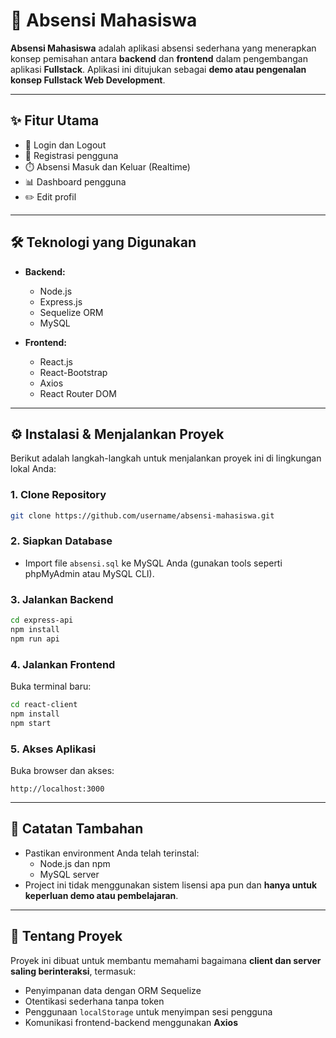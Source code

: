 # 📘 Absensi Mahasiswa

**Absensi Mahasiswa** adalah aplikasi absensi sederhana yang menerapkan konsep pemisahan antara **backend** dan **frontend** dalam pengembangan aplikasi **Fullstack**. Aplikasi ini ditujukan sebagai **demo atau pengenalan konsep Fullstack Web Development**.

---

## ✨ Fitur Utama

- 🔐 Login dan Logout
- 📝 Registrasi pengguna
- ⏱️ Absensi Masuk dan Keluar (Realtime)
- 📊 Dashboard pengguna
- ✏️ Edit profil

---

## 🛠️ Teknologi yang Digunakan

- **Backend:**
  - Node.js
  - Express.js
  - Sequelize ORM
  - MySQL

- **Frontend:**
  - React.js
  - React-Bootstrap
  - Axios
  - React Router DOM

---

## ⚙️ Instalasi & Menjalankan Proyek

Berikut adalah langkah-langkah untuk menjalankan proyek ini di lingkungan lokal Anda:

### 1. Clone Repository
```bash
git clone https://github.com/username/absensi-mahasiswa.git
```

### 2. Siapkan Database
- Import file `absensi.sql` ke MySQL Anda (gunakan tools seperti phpMyAdmin atau MySQL CLI).

### 3. Jalankan Backend
```bash
cd express-api
npm install
npm run api
```

### 4. Jalankan Frontend
Buka terminal baru:
```bash
cd react-client
npm install
npm start
```

### 5. Akses Aplikasi
Buka browser dan akses:
```
http://localhost:3000
```

---

## 🧪 Catatan Tambahan

- Pastikan environment Anda telah terinstal:
  - Node.js dan npm
  - MySQL server
- Project ini tidak menggunakan sistem lisensi apa pun dan **hanya untuk keperluan demo atau pembelajaran**.

---

## 🧠 Tentang Proyek

Proyek ini dibuat untuk membantu memahami bagaimana **client dan server saling berinteraksi**, termasuk:
- Penyimpanan data dengan ORM Sequelize
- Otentikasi sederhana tanpa token
- Penggunaan `localStorage` untuk menyimpan sesi pengguna
- Komunikasi frontend-backend menggunakan **Axios**
